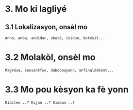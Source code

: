 # 3. Mo ki lagliyé

## 3.1 Lokalizasyon, onsèl mo

```
Anho, anba, andidan, akoté, isidan, kotésit...
```

# 3.2 Molakòl, onsèl mo

```
Magrésa, souvantfwa, dabòpouyonn, anfinaldèkont...
```

# 3.3 Mo pou kèsyon ka fè yonn

```
Kibiten ..? Kijan ..? Kimoun ..?
```
